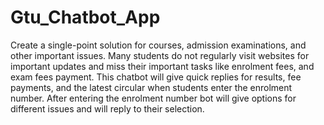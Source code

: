# Gtu_Chatbot_App
Create a single-point solution for courses, admission examinations, and other important issues. Many students do not regularly visit websites for important updates and miss their important tasks like enrolment fees, and exam fees payment.  This chatbot will give quick replies for results, fee payments, and the latest circular when students enter the enrolment number. After entering the enrolment number bot will give options for different issues and will reply to their selection.

